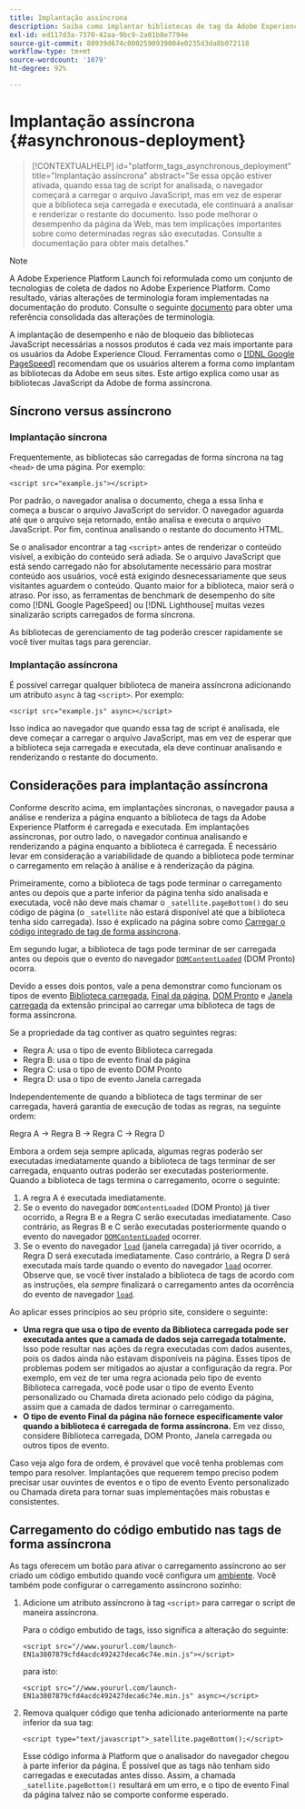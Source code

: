 ```yaml
---
title: Implantação assíncrona
description: Saiba como implantar bibliotecas de tag da Adobe Experience Platform de forma assíncrona em seu site.
exl-id: ed117d3a-7370-42aa-9bc9-2a01b8e7794e
source-git-commit: 88939d674c0002590939004e0235d3da8b072118
workflow-type: tm+mt
source-wordcount: '1079'
ht-degree: 92%

---
```


# Implantação assíncrona {#asynchronous-deployment}

>[!CONTEXTUALHELP]
>id="platform_tags_asynchronous_deployment"
>title="Implantação assíncrona"
>abstract="Se essa opção estiver ativada, quando essa tag de script for analisada, o navegador começará a carregar o arquivo JavaScript, mas em vez de esperar que a biblioteca seja carregada e executada, ele continuará a analisar e renderizar o restante do documento. Isso pode melhorar o desempenho da página da Web, mas tem implicações importantes sobre como determinadas regras são executadas. Consulte a documentação para obter mais detalhes."

>[!NOTE]
>
>A Adobe Experience Platform Launch foi reformulada como um conjunto de tecnologias de coleta de dados no Adobe Experience Platform. Como resultado, várias alterações de terminologia foram implementadas na documentação do produto. Consulte o seguinte [documento](../../term-updates.md) para obter uma referência consolidada das alterações de terminologia.

A implantação de desempenho e não de bloqueio das bibliotecas JavaScript necessárias a nossos produtos é cada vez mais importante para os usuários da Adobe Experience Cloud. Ferramentas como o [[!DNL Google PageSpeed]](https://developers.google.com/speed/pagespeed/insights/) recomendam que os usuários alterem a forma como implantam as bibliotecas da Adobe em seus sites. Este artigo explica como usar as bibliotecas JavaScript da Adobe de forma assíncrona.

## Síncrono versus assíncrono

### Implantação síncrona

Frequentemente, as bibliotecas são carregadas de forma síncrona na tag `<head>` de uma página. Por exemplo:

```markup
<script src="example.js"></script>
```

Por padrão, o navegador analisa o documento, chega a essa linha e começa a buscar o arquivo JavaScript do servidor. O navegador aguarda até que o arquivo seja retornado, então analisa e executa o arquivo JavaScript. Por fim, continua analisando o restante do documento HTML.

Se o analisador encontrar a tag `<script>` antes de renderizar o conteúdo visível, a exibição do conteúdo será adiada. Se o arquivo JavaScript que está sendo carregado não for absolutamente necessário para mostrar conteúdo aos usuários, você está exigindo desnecessariamente que seus visitantes aguardem o conteúdo. Quanto maior for a biblioteca, maior será o atraso. Por isso, as ferramentas de benchmark de desempenho do site como [!DNL Google PageSpeed] ou [!DNL Lighthouse] muitas vezes sinalizarão scripts carregados de forma síncrona.

As bibliotecas de gerenciamento de tag poderão crescer rapidamente se você tiver muitas tags para gerenciar.

### Implantação assíncrona

É possível carregar qualquer biblioteca de maneira assíncrona adicionando um atributo `async` à tag `<script>`. Por exemplo:

```markup
<script src="example.js" async></script>
```

Isso indica ao navegador que quando essa tag de script é analisada, ele deve começar a carregar o arquivo JavaScript, mas em vez de esperar que a biblioteca seja carregada e executada, ela deve continuar analisando e renderizando o restante do documento.

## Considerações para implantação assíncrona

Conforme descrito acima, em implantações síncronas, o navegador pausa a análise e renderiza a página enquanto a biblioteca de tags da Adobe Experience Platform é carregada e executada. Em implantações assíncronas, por outro lado, o navegador continua analisando e renderizando a página enquanto a biblioteca é carregada. É necessário levar em consideração a variabilidade de quando a biblioteca pode terminar o carregamento em relação à análise e à renderização da página.

Primeiramente, como a biblioteca de tags pode terminar o carregamento antes ou depois que a parte inferior da página tenha sido analisada e executada, você não deve mais chamar o `_satellite.pageBottom()` do seu código de página (o `_satellite` não estará disponível até que a biblioteca tenha sido carregada). Isso é explicado na página sobre como [Carregar o código integrado de tag de forma assíncrona](#loading-the-tags-embed-code-asynchronously).

Em segundo lugar, a biblioteca de tags pode terminar de ser carregada antes ou depois que o evento do navegador [`DOMContentLoaded`](https://developer.mozilla.org/pt-BR/docs/Web/Events/DOMContentLoaded) (DOM Pronto) ocorra.

Devido a esses dois pontos, vale a pena demonstrar como funcionam os tipos de evento [Biblioteca carregada](../../extensions/client/core/overview.md#library-loaded-page-top), [Final da página](../../extensions/client/core/overview.md#page-bottom), [DOM Pronto](../../extensions/client/core/overview.md#page-bottom) e [Janela carregada](../../extensions/client/core/overview.md#window-loaded) da extensão principal ao carregar uma biblioteca de tags de forma assíncrona.

Se a propriedade da tag contiver as quatro seguintes regras:

* Regra A: usa o tipo de evento Biblioteca carregada
* Regra B: usa o tipo de evento final da página
* Regra C: usa o tipo de evento DOM Pronto
* Regra D: usa o tipo de evento Janela carregada

Independentemente de quando a biblioteca de tags terminar de ser carregada, haverá garantia de execução de todas as regras, na seguinte ordem:

Regra A → Regra B → Regra C → Regra D

Embora a ordem seja sempre aplicada, algumas regras poderão ser executadas imediatamente quando a biblioteca de tags terminar de ser carregada, enquanto outras poderão ser executadas posteriormente. Quando a biblioteca de tags termina o carregamento, ocorre o seguinte:

1. A regra A é executada imediatamente.
1. Se o evento do navegador `DOMContentLoaded` (DOM Pronto) já tiver ocorrido, a Regra B e a Regra C serão executadas imediatamente. Caso contrário, as Regras B e C serão executadas posteriormente quando o evento do navegador [`DOMContentLoaded`](https://developer.mozilla.org/pt-BR/docs/Web/Events/DOMContentLoaded) ocorrer.
1. Se o evento do navegador [`load`](https://developer.mozilla.org/pt-BR/docs/Web/Events/load) (janela carregada) já tiver ocorrido, a Regra D será executada imediatamente. Caso contrário, a Regra D será executada mais tarde quando o evento do navegador [`load`](https://developer.mozilla.org/pt-BR/docs/Web/Events/load) ocorrer. Observe que, se você tiver instalado a biblioteca de tags de acordo com as instruções, ela *sempre* finalizará o carregamento antes da ocorrência do evento de navegador [`load`](https://developer.mozilla.org/pt-BR/docs/Web/Events/load).

Ao aplicar esses princípios ao seu próprio site, considere o seguinte:

* **Uma regra que usa o tipo de evento da Biblioteca carregada pode ser executada antes que a camada de dados seja carregada totalmente.** Isso pode resultar nas ações da regra executadas com dados ausentes, pois os dados ainda não estavam disponíveis na página. Esses tipos de problemas podem ser mitigados ao ajustar a configuração da regra. Por exemplo, em vez de ter uma regra acionada pelo tipo de evento Biblioteca carregada, você pode usar o tipo de evento Evento personalizado ou Chamada direta acionado pelo código da página, assim que a camada de dados terminar o carregamento.
* **O tipo de evento Final da página não fornece especificamente valor quando a biblioteca é carregada de forma assíncrona.** Em vez disso, considere Biblioteca carregada, DOM Pronto, Janela carregada ou outros tipos de evento.

Caso veja algo fora de ordem, é provável que você tenha problemas com tempo para resolver. Implantações que requerem tempo preciso podem precisar usar ouvintes de eventos e o tipo de evento Evento personalizado ou Chamada direta para tornar suas implementações mais robustas e consistentes.

## Carregamento do código embutido nas tags de forma assíncrona

As tags oferecem um botão para ativar o carregamento assíncrono ao ser criado um código embutido quando você configura um [ambiente](../publishing/environments.md). Você também pode configurar o carregamento assíncrono sozinho:

1. Adicione um atributo assíncrono à tag `<script>` para carregar o script de maneira assíncrona.

   Para o código embutido de tags, isso significa a alteração do seguinte:

   ```markup
   <script src="//www.yoururl.com/launch-EN1a3807879cfd4acdc492427deca6c74e.min.js"></script>
   ```

   para isto:

   ```markup
   <script src="//www.yoururl.com/launch-EN1a3807879cfd4acdc492427deca6c74e.min.js" async></script>
   ```

1. Remova qualquer código que tenha adicionado anteriormente na parte inferior da sua tag:

   ```markup
   <script type="text/javascript">_satellite.pageBottom();</script>
   ```

   Esse código informa à Platform que o analisador do navegador chegou à parte inferior da página. É possível que as tags não tenham sido carregadas e executadas antes disso. Assim, a chamada `_satellite.pageBottom()` resultará em um erro, e o tipo de evento Final da página talvez não se comporte conforme esperado.
